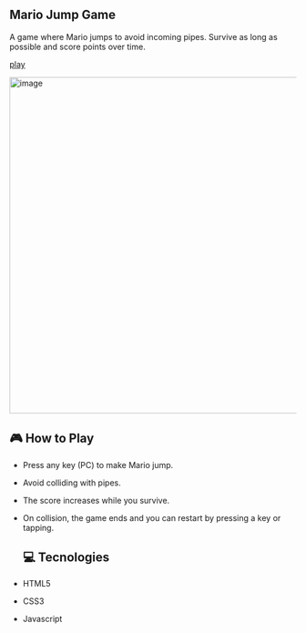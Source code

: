 ## Mario Jump Game

A game where Mario jumps to avoid incoming pipes. Survive as long as possible and score points over time.

<p align="">
  <a href="https://ana-alves-santos.github.io/mario-game/"target="_blank">
    play
  </a>
</p>
  
<img width="1363" height="591" alt="image" src="https://github.com/user-attachments/assets/d9813c40-62f1-473e-808a-548c9354c2b4" />



## 🎮 How to Play

- Press any key (PC)  to make Mario jump.

- Avoid colliding with pipes.

- The score increases while you survive.

- On collision, the game ends and you can restart by pressing a key or tapping.

  ## 💻 Tecnologies

- HTML5
- CSS3
- Javascript
